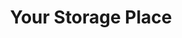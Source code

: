 ---
title: "Your Storage Place"
url: /middletown/your-storage-place-neeley-street/
shop: storage rental
---